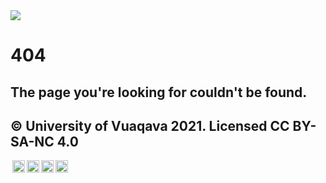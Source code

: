 <!doctype html>
<html lang="en">
  <head>
    <link rel="stylesheet" href="https://vnrl.github.io/style/style.css">
    <meta name="viewport" content="width=device-width, initial-scale=1">
  </head>
  <body>
    <a href="https://vnrl.github.io">  
      <img class="header" src="https://vnrl.github.io/vnrlbanner.svg">
    </a>
    <div class="content">
      <h1>404</h1>
      <h2>The page you're looking for couldn't be found.</h2>
    </div>
    <div class="content">
      <h2> © University of Vuaqava 2021. Licensed CC BY-SA-NC 4.0 </h2>
      <p><img style="height:20px!important;margin-left:3px;vertical-align:text-bottom;" src="https://mirrors.creativecommons.org/presskit/icons/cc.svg?ref=chooser-v1"><img style="height:20px!important;margin-left:3px;vertical-align:text-bottom;" src="https://mirrors.creativecommons.org/presskit/icons/by.svg?ref=chooser-v1"><img style="height:20px!important;margin-left:3px;vertical-align:text-bottom;" src="https://mirrors.creativecommons.org/presskit/icons/nc.svg?ref=chooser-v1"><img style="height:20px!important;margin-left:3px;vertical-align:text-bottom;" src="https://mirrors.creativecommons.org/presskit/icons/sa.svg?ref=chooser-v1"></a></p>
  </div>
  </body>
<html>
